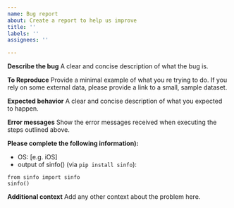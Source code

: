 ```yaml
---
name: Bug report
about: Create a report to help us improve
title: ''
labels: ''
assignees: ''

---
```


**Describe the bug**
A clear and concise description of what the bug is.

**To Reproduce**
Provide a minimal example of what you re trying to do. If you rely on some external data, please provide a link to a small, sample dataset.

**Expected behavior**
A clear and concise description of what you expected to happen.

**Error messages**
Show the error messages received when executing the steps outlined above.

**Please complete the following information):**
 - OS: [e.g. iOS]
 -  output of sinfo() (via `pip install sinfo`):
```
from sinfo import sinfo
sinfo()
```

**Additional context**
Add any other context about the problem here.
